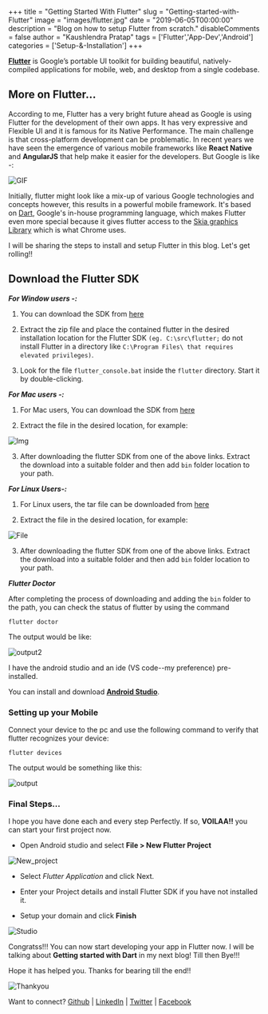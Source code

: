+++
title = "Getting Started With Flutter"
slug = "Getting-started-with-Flutter"
image = "images/flutter.jpg"
date = "2019-06-05T00:00:00"
description = "Blog on how to setup Flutter from scratch."
disableComments = false
author = "Kaushlendra Pratap"
tags = ['Flutter','App-Dev','Android']
categories = ['Setup-&-Installation']
+++

[**Flutter**](https://flutter.dev/) is Google’s portable UI toolkit for building beautiful, natively-compiled applications for mobile, web, and desktop from a single codebase.


## More on Flutter...

According to me, Flutter has a very bright future ahead as Google is using Flutter for the development of their own apps. It has very expressive and Flexible UI and it is famous for its Native Performance. The main challenge is that cross-platform development can be problematic. In recent years we have seen the emergence of various mobile frameworks like **React Native** and **AngularJS** that help make it easier for the developers. But Google is like -:

![GIF](/blog/images/Challenge.gif#center)

Initially, flutter might look like a mix-up of various Google technologies and concepts however, this results in a powerful mobile framework. It's based on [Dart](https://dart.dev/guides), Google's in-house programming language, which makes Flutter even more special because it gives flutter access to the [Skia graphics Library](https://skia.org/) which is what Chrome uses.


I will be sharing the steps to install and setup Flutter in this blog. Let's get rolling!!



## Download the Flutter SDK

***For Window users -:***

1. You can download the SDK from [here](https://storage.googleapis.com/flutter_infra/releases/beta/windows/flutter_windows_v0.5.1-beta.zip)

2. Extract the zip file and place the contained flutter in the desired installation location for the Flutter SDK `(eg. C:\src\flutter;` do not install Flutter in a directory like `C:\Program Files\ that requires elevated privileges)`.

3. Look for the file  `flutter_console.bat` inside the `flutter` directory. Start it by double-clicking.


***For Mac users -:***

1.  For Mac users, You can download the SDK from [here](https://storage.googleapis.com/flutter_infra/releases/beta/macos/flutter_macos_v0.5.1-beta.zip)

2. Extract the file in the desired location, for example:

![Img](/blog/images/MAC-os.png#center)



3. After downloading the flutter SDK from one of the above links. Extract the download into a suitable folder and then add `bin` folder location to your path.


***For Linux Users-:***

1. For Linux users, the tar file can be downloaded from [here](https://storage.googleapis.com/flutter_infra/releases/beta/linux/flutter_linux_v0.5.1-beta.tar.xz)

2. Extract the file in the desired location, for example:

![File](/blog/images/linux.png#center)

3. After downloading the flutter SDK from one of the above links. Extract the download into a suitable folder and then add `bin` folder location to your path.


***Flutter Doctor***

After completing the process of downloading and adding the `bin` folder to the path, you can check the status of flutter by using the command

`flutter doctor`

The output would be like:

![output2](/blog/images/output.png#center)

I have the android studio and an ide (VS code--my preference) pre-installed.

You can install and download [**Android Studio**](https://developer.android.com/studio/).


### Setting up your Mobile 

Connect your device to the pc and use the following command to verify that flutter recognizes your device:

`flutter devices`

The output would be something like this:

![output](/blog/images/flutter_devices.png#center)


### Final Steps...

I hope you have done each and every step Perfectly. If so, **VOILAA!!** you can start your first project now.

- Open Android studio and select **File > New Flutter Project**

![New_project](/blog/images/studio.png#center)

- Select *Flutter Application* and click Next.

- Enter your Project details and install Flutter SDK if you have not installed it.

- Setup your domain and click **Finish**

![Studio](/blog/images/studio2.png#center)


Congratss!!! You can now start developing your app in Flutter now. I will be talking about **Getting started with Dart** in my next blog! Till then Bye!!!

Hope it has helped you. Thanks for bearing till the end!!

![Thankyou](/blog/images/Thankyou.gif#center)


Want to connect?
 [Github](https://github.com/Kaushl2208) | [LinkedIn](https://www.linkedin.com/in/kaushlendra-pratap-a523b9170/) | [Twitter](https://twitter.com/Kaushl1998) | [Facebook](https://www.facebook.com/kaushlendra.pratap.52)